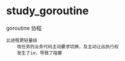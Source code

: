 # study_goroutine

goroutine 协程
 
    比进程更轻量级
        改任务的业务代码主动要求切换，及主动让出执行权
        发生了io，导致了阻塞
        
 
